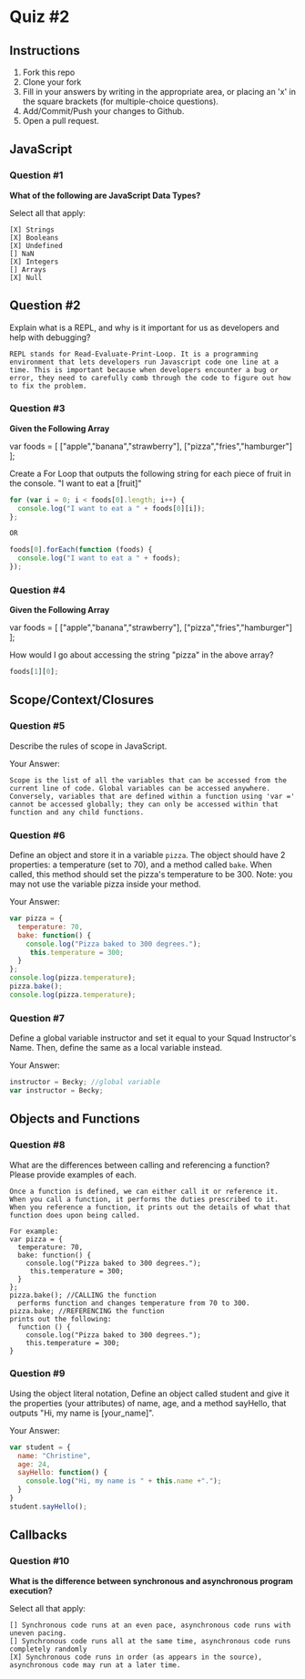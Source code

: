 # Quiz #2

## Instructions

1. Fork this repo
2. Clone your fork
3. Fill in your answers by writing in the appropriate area, or placing an 'x' in
the square brackets (for multiple-choice questions).
4. Add/Commit/Push your changes to Github.
5. Open a pull request.

## JavaScript

### Question #1

**What of the following are JavaScript Data Types?**

Select all that apply:
```
[X] Strings
[X] Booleans
[X] Undefined
[] NaN
[X] Integers
[] Arrays
[X] Null
```

## Question #2

Explain what is a REPL, and why is it important for us as developers and help with debugging?

```
REPL stands for Read-Evaluate-Print-Loop. It is a programming environment that lets developers run Javascript code one line at a time. This is important because when developers encounter a bug or error, they need to carefully comb through the code to figure out how to fix the problem.

```
### Question #3

**Given the Following Array**

var foods = [ ["apple","banana","strawberry"], ["pizza","fries","hamburger"] ];

Create a For Loop that outputs the following string for each piece of fruit in the console. "I want to eat a [fruit]"

```js
for (var i = 0; i < foods[0].length; i++) {
  console.log("I want to eat a " + foods[0][i]);
};

OR

foods[0].forEach(function (foods) {
  console.log("I want to eat a " + foods);
});
```
### Question #4

**Given the Following Array**

var foods = [ ["apple","banana","strawberry"], ["pizza","fries","hamburger"] ];

How would I go about accessing the string "pizza" in the above array?

```js
foods[1][0];
```

## Scope/Context/Closures

### Question #5

Describe the rules of scope in JavaScript.

Your Answer:
```
Scope is the list of all the variables that can be accessed from the current line of code. Global variables can be accessed anywhere. Conversely, variables that are defined within a function using 'var =' cannot be accessed globally; they can only be accessed within that function and any child functions.
```

### Question #6

Define an object and store it in a variable `pizza`. The object should have 2
properties: a temperature (set to 70), and a method called `bake`. When called,
this method should set the pizza's temperature to be 300. Note: you may not use
the variable pizza inside your method.

Your Answer:
```js
var pizza = {
  temperature: 70,
  bake: function() {
    console.log("Pizza baked to 300 degrees.");
     this.temperature = 300;
  }
};
console.log(pizza.temperature);
pizza.bake();
console.log(pizza.temperature);
```

### Question #7

Define a global variable instructor and set it equal to your Squad Instructor's Name. Then, define the same as a local variable instead.

Your Answer:
```js
instructor = Becky; //global variable
var instructor = Becky;
```

## Objects and Functions

### Question #8

What are the differences between calling and referencing a function? Please provide examples of each.

```text
Once a function is defined, we can either call it or reference it. When you call a function, it performs the duties prescribed to it. When you reference a function, it prints out the details of what that function does upon being called.

For example:
var pizza = {
  temperature: 70,
  bake: function() {
    console.log("Pizza baked to 300 degrees.");
     this.temperature = 300;
  }
};
pizza.bake(); //CALLING the function
  performs function and changes temperature from 70 to 300.
pizza.bake; //REFERENCING the function
prints out the following:
  function () {
    console.log("Pizza baked to 300 degrees.");
    this.temperature = 300;
}
```
### Question #9

Using the object literal notation, Define an object called student and give it the properties (your attributes) of name, age, and a method sayHello, that outputs "Hi, my name is [your_name]".

Your Answer:
```js
var student = {
  name: "Christine",
  age: 24,
  sayHello: function() {
    console.log("Hi, my name is " + this.name +".");
  }
}
student.sayHello();
```

## Callbacks

### Question #10

**What is the difference between synchronous and asynchronous program execution?**

Select all that apply:
```
[] Synchronous code runs at an even pace, asynchronous code runs with uneven pacing.
[] Synchronous code runs all at the same time, asynchronous code runs completely randomly
[X] Synchronous code runs in order (as appears in the source), asynchronous code may run at a later time.
```
